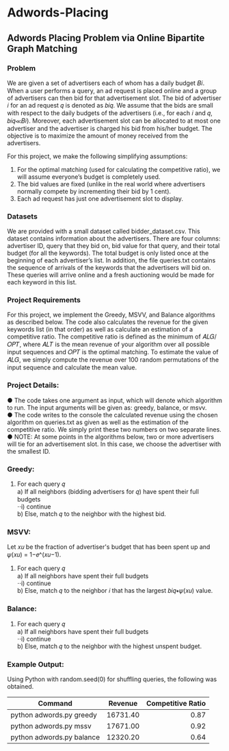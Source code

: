 # Adwords-Placing
## Adwords Placing Problem via Online Bipartite Graph Matching


### Problem
We are given a set of advertisers each of whom has a daily budget 𝐵𝑖. When a user performs a query, an ad request is placed online and a group of advertisers can then bid for that advertisement slot. The bid of advertiser 𝑖 for an ad request 𝑞 is denoted as 𝑏𝑖𝑞. We assume that the bids are small with respect to the daily budgets of the advertisers (i.e., for each 𝑖 and 𝑞, 𝑏𝑖𝑞≪𝐵𝑖). Moreover, each advertisement slot can be allocated to at most one advertiser and the advertiser is charged his bid from his/her budget. The objective is to maximize the amount of money received from the advertisers.

For this project, we make the following simplifying assumptions:
1. For the optimal matching (used for calculating the competitive ratio), we will assume everyone’s budget is completely used.
2. The bid values are fixed (unlike in the real world where advertisers normally compete by incrementing their bid by 1 cent).
3. Each ad request has just one advertisement slot to display.


### Datasets
We are provided with a small dataset called bidder_dataset.csv. This dataset contains information about the advertisers. There are four columns: advertiser ID, query that they bid on, bid value for that query, and their total budget (for all the keywords). The total budget is only listed once at the beginning of each advertiser’s list.
In addition, the file queries.txt contains the sequence of arrivals of the keywords that the advertisers will bid on. These queries will arrive online and a fresh auctioning would be made for each keyword in this list.

### Project Requirements
For this project, we implement the Greedy, MSVV, and Balance algorithms as described below. The code also calculates the revenue for the given keywords list (in that order) as well as calculate an estimation of a competitive ratio. The competitive ratio is defined as the minimum of 𝐴𝐿𝐺/𝑂𝑃𝑇, where 𝐴𝐿𝑇 is the mean revenue of your algorithm over all possible input sequences and 𝑂𝑃𝑇 is the optimal matching. To estimate the value of 𝐴𝐿𝐺, we simply compute the revenue over 100 random permutations of the input sequence and calculate the mean value.

### Project Details:   
● The code takes one argument as input, which will denote which algorithm to run. The input arguments will be given as: greedy, balance, or msvv.  
● The code writes to the console the calculated revenue using the chosen algorithm on queries.txt as given as well as the estimation of the competitive ratio. We simply print these two numbers on two separate lines.  
● NOTE: At some points in the algorithms below, two or more advertisers will tie for an advertisement slot. In this case, we choose the advertiser with the smallest ID.

### Greedy:
1) For each query 𝑞  
  a) If all neighbors (bidding advertisers for 𝑞) have spent their full budgets  
    ⋅⋅i) continue  
  b) Else, match 𝑞 to the neighbor with the highest bid.  

### MSVV:
Let 𝑥𝑢 be the fraction of advertiser's budget that has been spent up and 𝜓(𝑥𝑢) = 1−𝑒^(𝑥𝑢−1).  
1) For each query 𝑞  
a) If all neighbors have spent their full budgets  
⋅⋅i) continue  
b) Else, match 𝑞 to the neighbor 𝑖 that has the largest 𝑏𝑖𝑞∗𝜓(𝑥𝑢) value.  

### Balance:
1) For each query 𝑞  
a) If all neighbors have spent their full budgets  
⋅⋅i) continue  
b) Else, match 𝑞 to the neighbor with the highest unspent budget.   


### Example Output:
Using Python with random.seed(0) for shuffling queries, the following was obtained.

| Command        | Revenue           | Competitive Ratio  |
| ------------- |:-------------:| -----:|
|python adwords.py greedy     |16731.40|0.87|
|python adwords.py mssv      |17671.00      |0.92|
|python adwords.py balance | 12320.20     |0.64|


